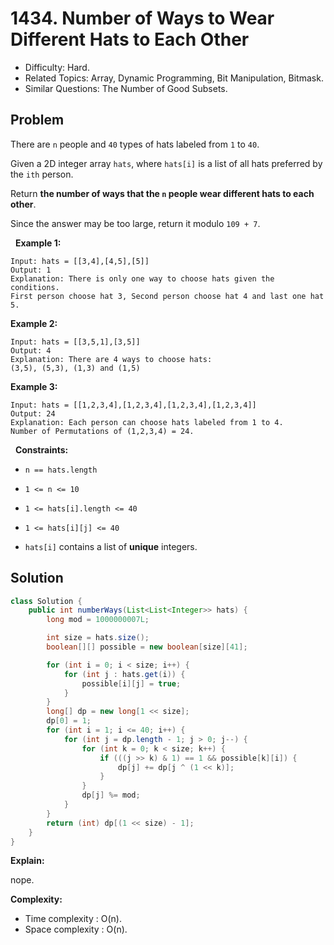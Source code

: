 # 1434. Number of Ways to Wear Different Hats to Each Other

- Difficulty: Hard.
- Related Topics: Array, Dynamic Programming, Bit Manipulation, Bitmask.
- Similar Questions: The Number of Good Subsets.

## Problem

There are ```n``` people and ```40``` types of hats labeled from ```1``` to ```40```.

Given a 2D integer array ```hats```, where ```hats[i]``` is a list of all hats preferred by the ```ith``` person.

Return **the number of ways that the ```n``` people wear different hats to each other**.

Since the answer may be too large, return it modulo ```109 + 7```.

 
**Example 1:**

```
Input: hats = [[3,4],[4,5],[5]]
Output: 1
Explanation: There is only one way to choose hats given the conditions. 
First person choose hat 3, Second person choose hat 4 and last one hat 5.
```

**Example 2:**

```
Input: hats = [[3,5,1],[3,5]]
Output: 4
Explanation: There are 4 ways to choose hats:
(3,5), (5,3), (1,3) and (1,5)
```

**Example 3:**

```
Input: hats = [[1,2,3,4],[1,2,3,4],[1,2,3,4],[1,2,3,4]]
Output: 24
Explanation: Each person can choose hats labeled from 1 to 4.
Number of Permutations of (1,2,3,4) = 24.
```

 
**Constraints:**


	
- ```n == hats.length```
	
- ```1 <= n <= 10```
	
- ```1 <= hats[i].length <= 40```
	
- ```1 <= hats[i][j] <= 40```
	
- ```hats[i]``` contains a list of **unique** integers.



## Solution

```java
class Solution {
    public int numberWays(List<List<Integer>> hats) {
        long mod = 1000000007L;

        int size = hats.size();
        boolean[][] possible = new boolean[size][41];

        for (int i = 0; i < size; i++) {
            for (int j : hats.get(i)) {
                possible[i][j] = true;
            }
        }
        long[] dp = new long[1 << size];
        dp[0] = 1;
        for (int i = 1; i <= 40; i++) {
            for (int j = dp.length - 1; j > 0; j--) {
                for (int k = 0; k < size; k++) {
                    if (((j >> k) & 1) == 1 && possible[k][i]) {
                        dp[j] += dp[j ^ (1 << k)];
                    }
                }
                dp[j] %= mod;
            }
        }
        return (int) dp[(1 << size) - 1];
    }
}
```

**Explain:**

nope.

**Complexity:**

* Time complexity : O(n).
* Space complexity : O(n).
